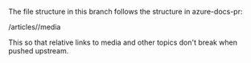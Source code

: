 The file structure in this branch follows the structure in azure-docs-pr:

/articles/<service>/media

This so that relative links to media and other topics don't break when pushed upstream.